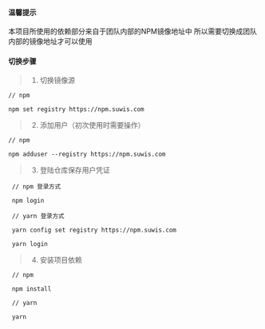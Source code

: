 #### 温馨提示

本项目所使用的依赖部分来自于团队内部的NPM镜像地址中
所以需要切换成团队内部的镜像地址才可以使用

#### 切换步骤

> 1. 切换镜像源

    // npm

    npm set registry https://npm.suwis.com


> 2. 添加用户（初次使用时需要操作）

    // npm

    npm adduser --registry https://npm.suwis.com

> 3. 登陆仓库保存用户凭证

     // npm 登录方式

     npm login

     // yarn 登录方式

     yarn config set registry https://npm.suwis.com

     yarn login

> 4. 安装项目依赖

     // npm

     npm install

     // yarn 

     yarn
